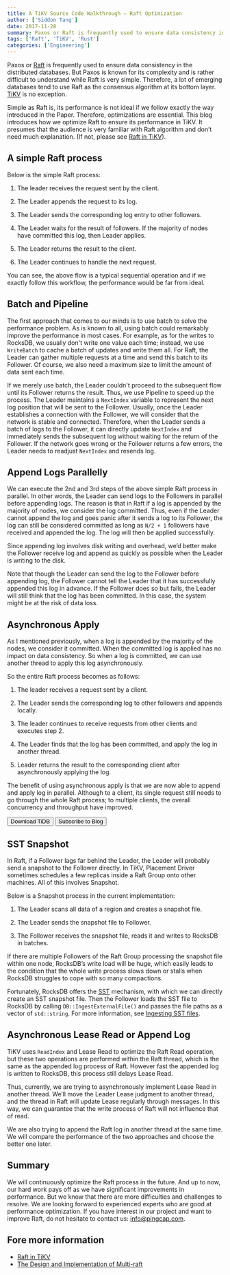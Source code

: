 ```yaml
---
title: A TiKV Source Code Walkthrough – Raft Optimization
author: ['Siddon Tang']
date: 2017-11-28
summary: Paxos or Raft is frequently used to ensure data consistency in the distributed computing area. But Paxos is known for its complexity and is rather difficult to understand while Raft is very simple. Therefore, a lot of emerging databases tend to use Raft as the consensus algorithm at its bottom layer. TiKV is no exception.
tags: ['Raft', 'TiKV', 'Rust']
categories: ['Engineering']
---
```


Paxos or [Raft](https://raft.github.io/) is frequently used to ensure data consistency in the distributed databases. But Paxos is known for its complexity and is rather difficult to understand while Raft is very simple. Therefore, a lot of emerging databases tend to use Raft as the consensus algorithm at its bottom layer. [TiKV](https://github.com/pingcap/tikv) is no exception.

Simple as Raft is, its performance is not ideal if we follow exactly the way introduced in the Paper. Therefore, optimizations are essential. This blog introduces how we optimize Raft to ensure its performance in TiKV. It presumes that the audience is very familiar with Raft algorithm and don’t need much explanation. (If not, please see [Raft in TiKV](https://pingcap.com/blog/2017-07-28-raftintikv/)).

##  A simple Raft process

Below is the simple Raft process:

1. The leader receives the request sent by the client.

2. The Leader appends the request to its log.

3. The Leader sends the corresponding log entry to other followers.

4. The Leader waits for the result of followers. If the majority of nodes have committed this log, then Leader applies.

5. The Leader returns the result to the client.

6. The Leader continues to handle the next request.

You can see, the above flow is a typical sequential operation and if we exactly follow this workflow, the performance would be far from ideal.

## Batch and Pipeline

The first approach that comes to our minds is to use batch to solve the performance problem. As is known to all, using batch could remarkably improve the performance in most cases. For example, as for the writes to RocksDB, we usually don't write one value each time;  instead, we use `WriteBatch` to cache a batch of updates and write them all. For Raft, the Leader can gather multiple requests at a time and send this batch to its Follower. Of course, we also need a maximum size to limit the amount of data sent each time.

If we merely use batch, the Leader couldn't proceed to the subsequent flow until its Follower returns the result. Thus, we use Pipeline to speed up the process. The Leader maintains a `NextIndex` variable to represent the next log position that will be sent to the Follower. Usually, once the Leader establishes a connection with the Follower, we will consider that the network is stable and connected. Therefore, when the Leader sends a batch of logs to the Follower, it can directly update `NextIndex` and immediately sends the subsequent log without waiting for the return of the Follower. If the network goes wrong or the Follower returns a few errors, the Leader needs to readjust `NextIndex` and resends log.

## Append Logs Parallelly

We can execute the 2nd and 3rd steps of the above simple Raft process in parallel. In other words, the Leader can send logs to the Followers in parallel before appending logs. The reason is that in Raft if a log is appended by the majority of nodes, we consider the log committed. Thus, even if the Leader cannot append the log and goes panic after it sends a log to its Follower, the log can still be considered committed as long as `N/2 + 1` followers have received and appended the log. The log will then be applied successfully.

Since appending log involves disk writing and overhead, we’d better make the Follower receive log and append as quickly as possible when the Leader is writing to the disk.

Note that though the Leader can send the log to the Follower before appending log, the Follower cannot tell the Leader that it has successfully appended this log in advance. If the Follower does so but fails, the Leader will still think that the log has been committed. In this case, the system might be at the risk of data loss.

## Asynchronous Apply

As I mentioned previously, when a log is appended by the majority of the nodes, we consider it committed. When the committed log is applied has no impact on data consistency. So when a log is committed, we can use another thread to apply this log asynchronously.

So the entire Raft process becomes as follows:

1. The leader receives a request sent by a client.

2. The Leader sends the corresponding log to other followers and appends locally.

3. The leader continues to receive requests from other clients and executes step 2.

4. The Leader finds that the log has been committed, and apply the log in another thread.

5. Leader returns the result to the corresponding client after asynchronously applying the log.

The benefit of using asynchronous apply is that we are now able to append and apply log in parallel. Although to a client, its single request still needs to go through the whole Raft process; to multiple clients, the overall concurrency and throughput have improved.

<div class="trackable-btns">
    <a href="/download" onclick="trackViews('A TiKV Source Code Walkthrough – Raft Optimization', 'download-tidb-btn-middle')"><button>Download TiDB</button></a>
    <a href="https://share.hsforms.com/1e2W03wLJQQKPd1d9rCbj_Q2npzm" onclick="trackViews('A TiKV Source Code Walkthrough – Raft Optimization', 'subscribe-blog-btn-middle')"><button>Subscribe to Blog</button></a>
</div>

## SST Snapshot

In Raft, if a Follower lags far behind the Leader, the Leader will probably send a snapshot to the Follower directly. In TiKV, Placement Driver sometimes schedules a few replicas inside a Raft Group onto other machines. All of this involves Snapshot.

Below is a Snapshot process in the current implementation:

1. The Leader scans all data of a region and creates a snapshot file.

2. The Leader sends the snapshot file to Follower.

3. The Follower receives the snapshot file, reads it and writes to RocksDB in batches.

If there are multiple Followers of the Raft Group processing the snapshot file within one node, RocksDB’s write load will be huge, which easily leads to the condition that the whole write process slows down or stalls when RocksDB struggles to cope with so many compactions.

Fortunately, RocksDB offers the [SST](https://github.com/facebook/rocksdb/wiki/Creating-and-Ingesting-SST-files) mechanism, with which we can directly create an SST snapshot file. Then the Follower loads the SST file to RocksDB  by calling `DB::IngestExternalFile()` and passes the file paths as a vector of `std::string`. For more information, see [Ingesting SST files](https://github.com/facebook/rocksdb/wiki/Creating-and-Ingesting-SST-files#ingesting-sst-files).

## Asynchronous Lease Read or Append Log

TiKV uses `ReadIndex` and Lease Read to optimize the Raft Read operation, but these two operations are performed within the Raft thread, which is the same as the appended log process of Raft. However fast the appended log is written to RocksDB, this process still delays Lease Read.

Thus, currently, we are trying to asynchronously implement Lease Read in another thread. We’ll move the Leader Lease judgment to another thread, and the thread in Raft will update Lease regularly through messages. In this way, we can guarantee that the write process of Raft will not influence that of read.

We are also trying to append the Raft log in another thread at the same time. We will compare the performance of the two approaches and choose the better one later.  

## Summary

We will continuously optimize the Raft process in the future. And up to now, our hard work pays off as we have significant improvements in performance. But we know that there are more difficulties and challenges to resolve. We are looking forward to experienced experts who are good at performance optimization. If you have interest in our project and want to improve Raft, do not hesitate to contact us: [info@pingcap.com](mailto:info@pingcap.com). 

## Fore more information

- [Raft in TiKV](https://pingcap.com/blog/2017-07-28-raftintikv/)
- [The Design and Implementation of Multi-raft](https://pingcap.com/blog/2017-08-15-multi-raft/)

